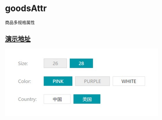 # goodsAttr
商品多规格属性

## [演示地址](https://luochongfei.github.io/goodsAttr/)
![GitHub](images/three_attrs.jpg "演示图")
